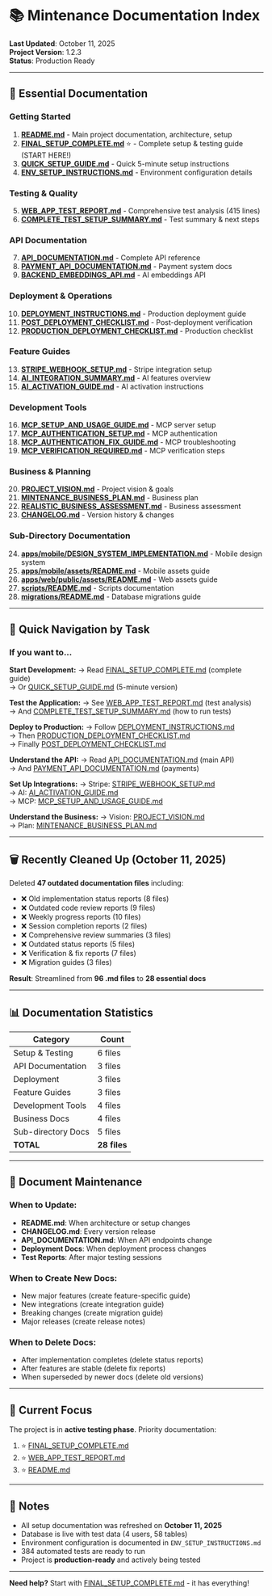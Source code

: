 # 📚 Mintenance Documentation Index

**Last Updated**: October 11, 2025  
**Project Version**: 1.2.3  
**Status**: Production Ready

---

## 📖 Essential Documentation

### Getting Started
1. **[README.md](README.md)** - Main project documentation, architecture, setup
2. **[FINAL_SETUP_COMPLETE.md](FINAL_SETUP_COMPLETE.md)** ⭐ - Complete setup & testing guide (START HERE!)
3. **[QUICK_SETUP_GUIDE.md](QUICK_SETUP_GUIDE.md)** - Quick 5-minute setup instructions
4. **[ENV_SETUP_INSTRUCTIONS.md](ENV_SETUP_INSTRUCTIONS.md)** - Environment configuration details

### Testing & Quality
5. **[WEB_APP_TEST_REPORT.md](WEB_APP_TEST_REPORT.md)** - Comprehensive test analysis (415 lines)
6. **[COMPLETE_TEST_SETUP_SUMMARY.md](COMPLETE_TEST_SETUP_SUMMARY.md)** - Test summary & next steps

### API Documentation
7. **[API_DOCUMENTATION.md](API_DOCUMENTATION.md)** - Complete API reference
8. **[PAYMENT_API_DOCUMENTATION.md](PAYMENT_API_DOCUMENTATION.md)** - Payment system docs
9. **[BACKEND_EMBEDDINGS_API.md](BACKEND_EMBEDDINGS_API.md)** - AI embeddings API

### Deployment & Operations
10. **[DEPLOYMENT_INSTRUCTIONS.md](DEPLOYMENT_INSTRUCTIONS.md)** - Production deployment guide
11. **[POST_DEPLOYMENT_CHECKLIST.md](POST_DEPLOYMENT_CHECKLIST.md)** - Post-deployment verification
12. **[PRODUCTION_DEPLOYMENT_CHECKLIST.md](PRODUCTION_DEPLOYMENT_CHECKLIST.md)** - Production checklist

### Feature Guides
13. **[STRIPE_WEBHOOK_SETUP.md](STRIPE_WEBHOOK_SETUP.md)** - Stripe integration setup
14. **[AI_INTEGRATION_SUMMARY.md](AI_INTEGRATION_SUMMARY.md)** - AI features overview
15. **[AI_ACTIVATION_GUIDE.md](AI_ACTIVATION_GUIDE.md)** - AI activation instructions

### Development Tools
16. **[MCP_SETUP_AND_USAGE_GUIDE.md](MCP_SETUP_AND_USAGE_GUIDE.md)** - MCP server setup
17. **[MCP_AUTHENTICATION_SETUP.md](MCP_AUTHENTICATION_SETUP.md)** - MCP authentication
18. **[MCP_AUTHENTICATION_FIX_GUIDE.md](MCP_AUTHENTICATION_FIX_GUIDE.md)** - MCP troubleshooting
19. **[MCP_VERIFICATION_REQUIRED.md](MCP_VERIFICATION_REQUIRED.md)** - MCP verification steps

### Business & Planning
20. **[PROJECT_VISION.md](PROJECT_VISION.md)** - Project vision & goals
21. **[MINTENANCE_BUSINESS_PLAN.md](MINTENANCE_BUSINESS_PLAN.md)** - Business plan
22. **[REALISTIC_BUSINESS_ASSESSMENT.md](REALISTIC_BUSINESS_ASSESSMENT.md)** - Business assessment
23. **[CHANGELOG.md](CHANGELOG.md)** - Version history & changes

### Sub-Directory Documentation
24. **[apps/mobile/DESIGN_SYSTEM_IMPLEMENTATION.md](apps/mobile/DESIGN_SYSTEM_IMPLEMENTATION.md)** - Mobile design system
25. **[apps/mobile/assets/README.md](apps/mobile/assets/README.md)** - Mobile assets guide
26. **[apps/web/public/assets/README.md](apps/web/public/assets/README.md)** - Web assets guide
27. **[scripts/README.md](scripts/README.md)** - Scripts documentation
28. **[migrations/README.md](migrations/README.md)** - Database migrations guide

---

## 🎯 Quick Navigation by Task

### If you want to...

**Start Development:**
→ Read [FINAL_SETUP_COMPLETE.md](FINAL_SETUP_COMPLETE.md) (complete guide)  
→ Or [QUICK_SETUP_GUIDE.md](QUICK_SETUP_GUIDE.md) (5-minute version)

**Test the Application:**
→ See [WEB_APP_TEST_REPORT.md](WEB_APP_TEST_REPORT.md) (test analysis)  
→ And [COMPLETE_TEST_SETUP_SUMMARY.md](COMPLETE_TEST_SETUP_SUMMARY.md) (how to run tests)

**Deploy to Production:**
→ Follow [DEPLOYMENT_INSTRUCTIONS.md](DEPLOYMENT_INSTRUCTIONS.md)  
→ Then [PRODUCTION_DEPLOYMENT_CHECKLIST.md](PRODUCTION_DEPLOYMENT_CHECKLIST.md)  
→ Finally [POST_DEPLOYMENT_CHECKLIST.md](POST_DEPLOYMENT_CHECKLIST.md)

**Understand the API:**
→ Read [API_DOCUMENTATION.md](API_DOCUMENTATION.md) (main API)  
→ And [PAYMENT_API_DOCUMENTATION.md](PAYMENT_API_DOCUMENTATION.md) (payments)

**Set Up Integrations:**
→ Stripe: [STRIPE_WEBHOOK_SETUP.md](STRIPE_WEBHOOK_SETUP.md)  
→ AI: [AI_ACTIVATION_GUIDE.md](AI_ACTIVATION_GUIDE.md)  
→ MCP: [MCP_SETUP_AND_USAGE_GUIDE.md](MCP_SETUP_AND_USAGE_GUIDE.md)

**Understand the Business:**
→ Vision: [PROJECT_VISION.md](PROJECT_VISION.md)  
→ Plan: [MINTENANCE_BUSINESS_PLAN.md](MINTENANCE_BUSINESS_PLAN.md)

---

## 🗑️ Recently Cleaned Up (October 11, 2025)

Deleted **47 outdated documentation files** including:
- ❌ Old implementation status reports (8 files)
- ❌ Outdated code review reports (9 files)
- ❌ Weekly progress reports (10 files)
- ❌ Session completion reports (2 files)
- ❌ Comprehensive review summaries (3 files)
- ❌ Outdated status reports (5 files)
- ❌ Verification & fix reports (7 files)
- ❌ Migration guides (3 files)

**Result**: Streamlined from **96 .md files** to **28 essential docs**

---

## 📊 Documentation Statistics

| Category | Count |
|----------|-------|
| Setup & Testing | 6 files |
| API Documentation | 3 files |
| Deployment | 3 files |
| Feature Guides | 3 files |
| Development Tools | 4 files |
| Business Docs | 4 files |
| Sub-directory Docs | 5 files |
| **TOTAL** | **28 files** |

---

## 🔄 Document Maintenance

### When to Update:
- **README.md**: When architecture or setup changes
- **CHANGELOG.md**: Every version release
- **API_DOCUMENTATION.md**: When API endpoints change
- **Deployment Docs**: When deployment process changes
- **Test Reports**: After major testing sessions

### When to Create New Docs:
- New major features (create feature-specific guide)
- New integrations (create integration guide)
- Breaking changes (create migration guide)
- Major releases (create release notes)

### When to Delete Docs:
- After implementation completes (delete status reports)
- After features are stable (delete fix reports)
- When superseded by newer docs (delete old versions)

---

## 🚀 Current Focus

The project is in **active testing phase**. Priority documentation:
1. ⭐ [FINAL_SETUP_COMPLETE.md](FINAL_SETUP_COMPLETE.md)
2. ⭐ [WEB_APP_TEST_REPORT.md](WEB_APP_TEST_REPORT.md)
3. ⭐ [README.md](README.md)

---

## 📝 Notes

- All setup documentation was refreshed on **October 11, 2025**
- Database is live with test data (4 users, 58 tables)
- Environment configuration is documented in `ENV_SETUP_INSTRUCTIONS.md`
- 384 automated tests are ready to run
- Project is **production-ready** and actively being tested

---

**Need help?** Start with [FINAL_SETUP_COMPLETE.md](FINAL_SETUP_COMPLETE.md) - it has everything!


